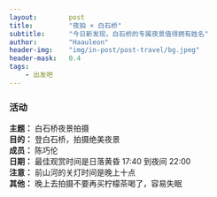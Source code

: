 ```yaml
---
layout:        post
title:         "夜拍 × 白石桥"
subtitle:      "今日新发现，白石桥的专属夜景值得拥有姓名"
author:        "Haauleon"
header-img:    "img/in-post/post-travel/bg.jpeg"
header-mask:   0.4
tags:
    - 出发吧
---
```


### 活动
**主题：** 白石桥夜景拍摄                         
**目的：** 登白石桥，拍摄绝美夜景                                             
**成员：** 陈巧伦        
**日期：** 最佳观赏时间是日落黄昏 17:40 到夜间 22:00                       
**注意：** 前山河的关灯时间是晚上十点              
**其他：** 晚上去拍摄不要再买柠檬茶喝了，容易失眠           